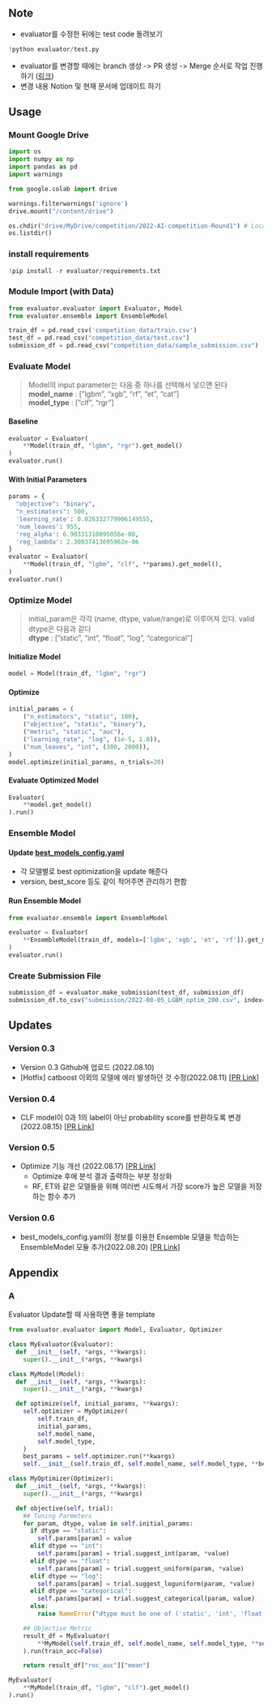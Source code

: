 ## Note
- evaluator를 수정한 뒤에는 test code 돌려보기
```python
!python evaluator/test.py
```
- evaluator를 변경할 때에는 branch 생성 -> PR 생성 -> Merge 순서로 작업 진행하기 ([링크](https://www.notion.so/simya/Github-Policy-82fc68ae4b38425486d4cb3334dbb77c))
- 변경 내용 Notion 및 현재 문서에 업데이트 하기

## Usage
### Mount Google Drive

```python
import os
import numpy as np
import pandas as pd
import warnings

from google.colab import drive

warnings.filterwarnings('ignore')
drive.mount("/content/drive")

os.chdir("drive/MyDrive/competition/2022-AI-competition-Round1") # Local Path
os.listdir()
```

### install requirements
```python
!pip install -r evaluator/requirements.txt
```

### Module Import (with Data)
```python
from evaluator.evaluator import Evaluator, Model
from evaluator.ensemble import EnsembleModel

train_df = pd.read_csv('competition_data/train.csv')
test_df = pd.read_csv("competition_data/test.csv")
submission_df = pd.read_csv("competition_data/sample_submission.csv")
```

### Evaluate Model

> Model의 input parameter는 다음 중 하나를 선택해서 넣으면 된다  
> **model_name** : [”lgbm”, “xgb”, “rf”, “et”, “cat”]  
> **model_type** : [”clf”, “rgr”]  

#### Baseline
```python
evaluator = Evaluator(
    **Model(train_df, "lgbm", "rgr").get_model()
)
evaluator.run()
```

#### With Initial Parameters
```python
params = {
  "objective": "binary",
  "n_estimators": 500,
  'learning_rate': 0.026332779906149555,
  'num_leaves': 955,
  'reg_alpha': 6.90331310095056e-08,
  'reg_lambda': 2.30837413695962e-06
}
evaluator = Evaluator(
    **Model(train_df, "lgbm", "clf", **params).get_model(),
)
evaluator.run()
```

### Optimize Model

> initial_param은 각각 (name, dtype, value/range)로 이루어져 있다. valid dtype은 다음과 같다  
> **dtype** : [”static”, “int”, “float”, “log”, “categorical”]  

#### Initialize Model
```python
model = Model(train_df, "lgbm", "rgr")
```
#### Optimize
```python
initial_params = (
    ("n_estimators", "static", 100),
    ("objective", "static", "binary"),
    ("metric", "static", "auc"),
    ("learning_rate", "log", (1e-5, 1.0)),
    ("num_leaves", "int", (300, 2000)),
)
model.optimize(initial_params, n_trials=20)
```

#### Evaluate Optimized Model
```python
Evaluator(
    **model.get_model()
).run()
```

### Ensemble Model

#### Update [best_models_config.yaml](best_models_config.yaml)
- 각 모델별로 best optimization을 update 해준다
- version, best_score 등도 같이 적어주면 관리하기 편함

#### Run Ensemble Model
```python
from evaluator.ensemble import EnsembleModel

evaluator = Evaluator(
    **EnsembleModel(train_df, models=['lgbm', 'xgb', 'et', 'rf']).get_model()
)
evaluator.run()
```

### Create Submission File
```python
submission_df = evaluator.make_submission(test_df, submission_df)
submission_df.to_csv("submission/2022-08-05_LGBM_optim_200.csv", index=False)
```

## Updates
### Version 0.3
- Version 0.3 Github에 업로드 (2022.08.10)
- [Hotfix] catboost 이외의 모델에 에러 발생하던 것 수정(2022.08.11) [[PR Link](https://github.com/Kohgeonho/2022-AI-competition-Round1/pull/1)]

### Version 0.4
- CLF model이 0과 1의 label이 아닌 probability score를 반환하도록 변경(2022.08.15) [[PR Link](https://github.com/Kohgeonho/2022-AI-competition-Round1/pull/3)]

### Version 0.5
- Optimize 기능 개선 (2022.08.17) [[PR Link](https://github.com/Kohgeonho/2022-AI-competition-Round1/pull/4)]
   - Optimize 후에 분석 결과 출력하는 부분 정상화
   - RF, ET와 같은 모델들을 위해 여러번 시도해서 가장 score가 높은 모델을 저장하는 함수 추가

### Version 0.6
- best_models_config.yaml의 정보를 이용한 Ensemble 모델을 학습하는 EnsembleModel 모듈 추가(2022.08.20) [[PR Link](https://github.com/Kohgeonho/2022-AI-competition-Round1/pull/7)]

## Appendix
### A
Evaluator Update할 때 사용하면 좋을 template
```python
from evaluator.evaluator import Model, Evaluator, Optimizer

class MyEvaluator(Evaluator):
  def __init__(self, *args, **kwargs):
    super().__init__(*args, **kwargs)

class MyModel(Model):
  def __init__(self, *args, **kwargs):
    super().__init__(*args, **kwargs)

  def optimize(self, initial_params, **kwargs):
    self.optimizer = MyOptimizer(
        self.train_df, 
        initial_params, 
        self.model_name,
        self.model_type,
    )
    best_params = self.optimizer.run(**kwargs)
    self.__init__(self.train_df, self.model_name, self.model_type, **best_params)

class MyOptimizer(Optimizer):
  def __init__(self, *args, **kwargs):
    super().__init__(*args, **kwargs)

  def objective(self, trial):
    ## Tuning Parmeters
    for param, dtype, value in self.initial_params:
      if dtype == "static":
        self.params[param] = value
      elif dtype == "int":
        self.params[param] = trial.suggest_int(param, *value)
      elif dtype == "float":
        self.params[param] = trial.suggest_uniform(param, *value)
      elif dtype == "log":
        self.params[param] = trial.suggest_loguniform(param, *value)
      elif dtype == "categorical":
        self.params[param] = trial.suggest_categorical(param, value)
      else:
        raise NameError("dtype must be one of ('static', 'int', 'float', 'log', 'categorical')")

    ## Objective Metric
    result_df = MyEvaluator(
        **MyModel(self.train_df, self.model_name, self.model_type, **self.params).get_model()
    ).run(train_acc=False)

    return result_df["roc_auc"]["mean"]
```
```python
MyEvaluator(
    **MyModel(train_df, "lgbm", "clf").get_model()
).run()
```